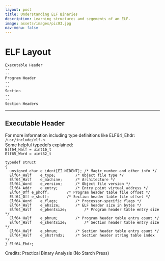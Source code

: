 ```yaml
---
layout: post
title: Understanding ELF Binaries
description: Learning structures and segements of an ELF.
image: assets/images/pic03.jpg
nav-menu: false
---
```


# ELF Layout

~~~
Executable Header
--
--
Program Header
--
--
Section
--
--
Section Headers
~~~

---
## Executable Header

For more information including type definitions like ELF64_Ehdr:
`/usr/include/elf.h`  
Some helpful typedefs explained:  
`Elf64_Half = uint16_t`  
`Elf65_Word = uint32_t` 
```
typedef struct
{
  unsigned char	e_ident[EI_NIDENT];	/* Magic number and other info */
  Elf64_Half	e_type;			/* Object file type */
  Elf64_Half	e_machine;		/* Architecture */
  Elf64_Word	e_version;		/* Object file version */
  Elf64_Addr	e_entry;		/* Entry point virtual address */
  Elf64_Off	e_phoff;		/* Program header table file offset */
  Elf64_Off	e_shoff;		/* Section header table file offset */
  Elf64_Word	e_flags;		/* Processor-specific flags */
  Elf64_Half	e_ehsize;		/* ELF header size in bytes */
  Elf64_Half	e_phentsize;		/* Program header table entry size */
  Elf64_Half	e_phnum;		/* Program header table entry count */
  Elf64_Half	e_shentsize;		/* Section header table entry size */
  Elf64_Half	e_shnum;		/* Section header table entry count */
  Elf64_Half	e_shstrndx;		/* Section header string table index */
} Elf64_Ehdr;
```
  
Credits: Practical Binary Analysis (No Starch Press)
